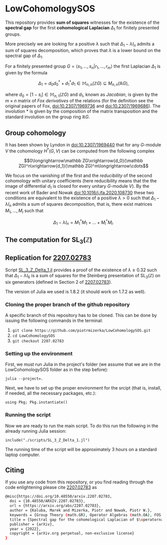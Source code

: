 # LowCohomologySOS
This repository provides **sum of squares** witnesses for the existence of the **spectral gap** for the first **cohomological Laplacian** $\Delta_1$ for finitely presented groups. 

More precisely we are looking for a positive $\lambda$ such that $\Delta_1-\lambda I_n$ admits a sum of squares decomposition, which proves that $\lambda$ is a lower bound on the spectral gap of $\Delta_1$. 

For a finitely presented group $G=\langle s_1,\ldots,s_n|r_1,\ldots,r_m\rangle$ the first Laplacian $\Delta_1$ is given by the formula

$$\Delta_1=d_0d_0^*+d_1^*d_1\in\mathbb M_{n,n}(\mathbb ZG)\subseteq M_{n,n}(\mathbb RG),$$

where $d_0=\left[1-s_i\right]\in\mathbb M_{n,1}(\mathbb ZG)$ and $d_1$, known as *Jacobian*, is given by the $m\times n$ matrix of *Fox derivatives* of the relations (for the definition see the original papers of Fox, [doi:10.2307/1969736](https://www.jstor.org/stable/1969736#metadata_info_tab_contents) and [doi:10.2307/1969686](https://www.jstor.org/stable/1969686#metadata_info_tab_contents)). The involution $*$ is given by the composition of the matrix transposition and the standard involution on the group ring $\mathbb RG$.  

## Group cohomology
It has been shown by Lyndon in [doi:10.2307/1969440](https://www.jstor.org/stable/1969440) that for any $G$-module $V$ the cohomology $H^*(G,V)$ can be computed from the following complex

$$0\longrightarrow\mathbb ZG\xrightarrow{d_0}(\mathbb ZG)^n\xrightarrow{d_1}(\mathbb ZG)^m\longrightarrow\cdots$$

We focus on the vanishing of the first and the *reducibility* of the second cohomology with unitary coefficients (here reducibility means that the the image of differential $d_1$ is closed for every unitary $G$-module $V$).
By the recent work of Bader and Nowak [doi:10.1016/j.jfa.2020.108730](https://www.sciencedirect.com/science/article/pii/S0022123620302731) these two conditions are equivalent to the existence of a positive $\lambda>0$ such that $\Delta_1-\lambda I_n$ admits a sum of squares decomposition, that is, there exist matrices $M_1,\ldots,M_l$ such that

$$
\Delta_1-\lambda I_n=M_1^*M_1+\ldots+M_l^*M_l.
$$


## The computation for $\operatorname{SL}_3(\mathbb{Z})$


## Replication for [2207.02783](https://arxiv.org/abs/2207.02783)

Script [SL_3_Z_Delta_1.jl](./scripts/SL_3_Z_Delta_1.jl) provides a proof of the existence of $\lambda\geq 0.32$ such that $\Delta_1-\lambda I_6$ is a sum of squares for the Steinberg presentation of $\operatorname{SL}_3(\mathbb{Z})$ on six generators (defined in Section 2 of [2207.02783](https://arxiv.org/abs/2207.02783)).

The version of Julia we used is 1.8.2 (it should work on 1.7.2 as well).

### Cloning the proper branch of the github repository

A specific branch of this repository has to be cloned. This can be done by issuing the following commands in the terminal:

1. ```git clone https://github.com/piotrmizerka/LowCohomologySOS.git```
2. ```cd LowCohomologySOS```
3. ```git checkout 2207.02783```

### Setting up the environment
First, we must run Julia in the project's folder (we assume that we are in the LowCohomologySOS folder as in the step before):

```julia --project=.```

Next, we have to set up the proper environment for the srcipt (that is, install, if needed, all the necessary packages, etc.):

```using Pkg; Pkg.instantiate()```

### Running the script
Now we are ready to run the main script. To do this run the following in the already running Julia session:

```include("./scripts/SL_3_Z_Delta_1.jl")```

The running time of the script will be approximately 3 hours on a standard laptop computer.

## Citing
If you use any code from this repository, or you find reading through the code enlightening please cite [2207.02783](https://arxiv.org/abs/2207.02783) as
```bash
@misc{https://doi.org/10.48550/arxiv.2207.02783,
  doi = {10.48550/ARXIV.2207.02783},  
  url = {https://arxiv.org/abs/2207.02783},  
  author = {Kaluba, Marek and Mizerka, Piotr and Nowak, Piotr W.},  
  keywords = {Group Theory (math.GR), Operator Algebras (math.OA), FOS: Mathematics, FOS: Mathematics},  
  title = {Spectral gap for the cohomological Laplacian of $\operatorname{SL}_3(\mathbb{Z})$},
  publisher = {arXiv},  
  year = {2022},  
  copyright = {arXiv.org perpetual, non-exclusive license}
}
